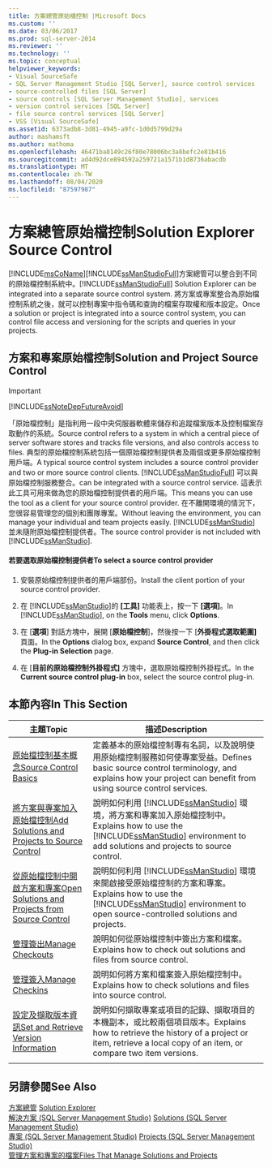 ```yaml
---
title: 方案總管原始檔控制 |Microsoft Docs
ms.custom: ''
ms.date: 03/06/2017
ms.prod: sql-server-2014
ms.reviewer: ''
ms.technology: ''
ms.topic: conceptual
helpviewer_keywords:
- Visual SourceSafe
- SQL Server Management Studio [SQL Server], source control services
- source-controlled files [SQL Server]
- source controls [SQL Server Management Studio], services
- version control services [SQL Server]
- file source control services [SQL Server]
- VSS [Visual SourceSafe]
ms.assetid: 6373adb8-3d81-4945-a9fc-1d0d5799d29a
author: mashamsft
ms.author: mathoma
ms.openlocfilehash: 46471ba8149c26f80e78006bc3a8befc2e81b416
ms.sourcegitcommit: ad4d92dce894592a259721a1571b1d8736abacdb
ms.translationtype: MT
ms.contentlocale: zh-TW
ms.lasthandoff: 08/04/2020
ms.locfileid: "87597987"
---
```

# <a name="solution-explorer-source-control"></a><span data-ttu-id="14e21-102">方案總管原始檔控制</span><span class="sxs-lookup"><span data-stu-id="14e21-102">Solution Explorer Source Control</span></span>
  [!INCLUDE[msCoName](../includes/msconame-md.md)]<span data-ttu-id="14e21-103">[!INCLUDE[ssManStudioFull](../includes/ssmanstudiofull-md.md)]方案總管可以整合到不同的原始檔控制系統中。</span><span class="sxs-lookup"><span data-stu-id="14e21-103">[!INCLUDE[ssManStudioFull](../includes/ssmanstudiofull-md.md)] Solution Explorer can be integrated into a separate source control system.</span></span> <span data-ttu-id="14e21-104">將方案或專案整合為原始檔控制系統之後，就可以控制專案中指令碼和查詢的檔案存取權和版本設定。</span><span class="sxs-lookup"><span data-stu-id="14e21-104">Once a solution or project is integrated into a source control system, you can control file access and versioning for the scripts and queries in your projects.</span></span>  
  
## <a name="solution-and-project-source-control"></a><span data-ttu-id="14e21-105">方案和專案原始檔控制</span><span class="sxs-lookup"><span data-stu-id="14e21-105">Solution and Project Source Control</span></span>  
  
> [!IMPORTANT]  
>  [!INCLUDE[ssNoteDepFutureAvoid](../includes/ssnotedepfutureavoid-md.md)]  
  
 <span data-ttu-id="14e21-106">「原始檔控制」是指利用一段中央伺服器軟體來儲存和追蹤檔案版本及控制檔案存取動作的系統。</span><span class="sxs-lookup"><span data-stu-id="14e21-106">Source control refers to a system in which a central piece of server software stores and tracks file versions, and also controls access to files.</span></span> <span data-ttu-id="14e21-107">典型的原始檔控制系統包括一個原始檔控制提供者及兩個或更多原始檔控制用戶端。</span><span class="sxs-lookup"><span data-stu-id="14e21-107">A typical source control system includes a source control provider and two or more source control clients.</span></span> [!INCLUDE[ssManStudioFull](../includes/ssmanstudiofull-md.md)] <span data-ttu-id="14e21-108">可以與原始檔控制服務整合。</span><span class="sxs-lookup"><span data-stu-id="14e21-108">can be integrated with a source control service.</span></span> <span data-ttu-id="14e21-109">這表示此工具可用來做為您的原始檔控制提供者的用戶端。</span><span class="sxs-lookup"><span data-stu-id="14e21-109">This means you can use the tool as a client for your source control provider.</span></span> <span data-ttu-id="14e21-110">在不離開環境的情況下，您很容易管理您的個別和團隊專案。</span><span class="sxs-lookup"><span data-stu-id="14e21-110">Without leaving the environment, you can manage your individual and team projects easily.</span></span> <span data-ttu-id="14e21-111">[!INCLUDE[ssManStudio](../includes/ssmanstudio-md.md)] 並未隨附原始檔控制提供者。</span><span class="sxs-lookup"><span data-stu-id="14e21-111">The source control provider is not included with [!INCLUDE[ssManStudio](../includes/ssmanstudio-md.md)].</span></span>  
  
#### <a name="to-select-a-source-control-provider"></a><span data-ttu-id="14e21-112">若要選取原始檔控制提供者</span><span class="sxs-lookup"><span data-stu-id="14e21-112">To select a source control provider</span></span>  
  
1.  <span data-ttu-id="14e21-113">安裝原始檔控制提供者的用戶端部份。</span><span class="sxs-lookup"><span data-stu-id="14e21-113">Install the client portion of your source control provider.</span></span>  
  
2.  <span data-ttu-id="14e21-114">在 [!INCLUDE[ssManStudio](../includes/ssmanstudio-md.md)]的 **[工具]** 功能表上，按一下 **[選項]**。</span><span class="sxs-lookup"><span data-stu-id="14e21-114">In [!INCLUDE[ssManStudio](../includes/ssmanstudio-md.md)], on the **Tools** menu, click **Options**.</span></span>  
  
3.  <span data-ttu-id="14e21-115">在 [**選項**] 對話方塊中，展開 [**原始檔控制**]，然後按一下 [**外掛程式選取範圍]** 頁面。</span><span class="sxs-lookup"><span data-stu-id="14e21-115">In the **Options** dialog box, expand **Source Control**, and then click the **Plug-in Selection** page.</span></span>  
  
4.  <span data-ttu-id="14e21-116">在 [**目前的原始檔控制外掛程式]** 方塊中，選取原始檔控制外掛程式。</span><span class="sxs-lookup"><span data-stu-id="14e21-116">In the **Current source control plug-in** box, select the source control plug-in.</span></span>  
  
## <a name="in-this-section"></a><span data-ttu-id="14e21-117">本節內容</span><span class="sxs-lookup"><span data-stu-id="14e21-117">In This Section</span></span>  
  
|<span data-ttu-id="14e21-118">主題</span><span class="sxs-lookup"><span data-stu-id="14e21-118">Topic</span></span>|<span data-ttu-id="14e21-119">描述</span><span class="sxs-lookup"><span data-stu-id="14e21-119">Description</span></span>|  
|-----------|-----------------|  
|[<span data-ttu-id="14e21-120">原始檔控制基本概念</span><span class="sxs-lookup"><span data-stu-id="14e21-120">Source Control Basics</span></span>](../../2014/database-engine/source-control-basics.md)|<span data-ttu-id="14e21-121">定義基本的原始檔控制專有名詞，以及說明使用原始檔控制服務如何使專案受益。</span><span class="sxs-lookup"><span data-stu-id="14e21-121">Defines basic source control terminology, and explains how your project can benefit from using source control services.</span></span>|  
|[<span data-ttu-id="14e21-122">將方案與專案加入原始檔控制</span><span class="sxs-lookup"><span data-stu-id="14e21-122">Add Solutions and Projects to Source Control</span></span>](../../2014/database-engine/add-solutions-and-projects-to-source-control.md)|<span data-ttu-id="14e21-123">說明如何利用 [!INCLUDE[ssManStudio](../includes/ssmanstudio-md.md)] 環境，將方案和專案加入原始檔控制中。</span><span class="sxs-lookup"><span data-stu-id="14e21-123">Explains how to use the [!INCLUDE[ssManStudio](../includes/ssmanstudio-md.md)] environment to add solutions and projects to source control.</span></span>|  
|[<span data-ttu-id="14e21-124">從原始檔控制中開啟方案和專案</span><span class="sxs-lookup"><span data-stu-id="14e21-124">Open Solutions and Projects from Source Control</span></span>](../../2014/database-engine/open-solutions-and-projects-from-source-control.md)|<span data-ttu-id="14e21-125">說明如何利用 [!INCLUDE[ssManStudio](../includes/ssmanstudio-md.md)] 環境來開啟接受原始檔控制的方案和專案。</span><span class="sxs-lookup"><span data-stu-id="14e21-125">Explains how to use the [!INCLUDE[ssManStudio](../includes/ssmanstudio-md.md)] environment to open source-controlled solutions and projects.</span></span>|  
|[<span data-ttu-id="14e21-126">管理簽出</span><span class="sxs-lookup"><span data-stu-id="14e21-126">Manage Checkouts</span></span>](../../2014/database-engine/manage-checkouts.md)|<span data-ttu-id="14e21-127">說明如何從原始檔控制中簽出方案和檔案。</span><span class="sxs-lookup"><span data-stu-id="14e21-127">Explains how to check out solutions and files from source control.</span></span>|  
|[<span data-ttu-id="14e21-128">管理簽入</span><span class="sxs-lookup"><span data-stu-id="14e21-128">Manage Checkins</span></span>](../../2014/database-engine/manage-checkins.md)|<span data-ttu-id="14e21-129">說明如何將方案和檔案簽入原始檔控制中。</span><span class="sxs-lookup"><span data-stu-id="14e21-129">Explains how to check solutions and files into source control.</span></span>|  
|[<span data-ttu-id="14e21-130">設定及擷取版本資訊</span><span class="sxs-lookup"><span data-stu-id="14e21-130">Set and Retrieve Version Information</span></span>](../../2014/database-engine/set-and-retrieve-version-information.md)|<span data-ttu-id="14e21-131">說明如何擷取專案或項目的記錄、擷取項目的本機副本，或比較兩個項目版本。</span><span class="sxs-lookup"><span data-stu-id="14e21-131">Explains how to retrieve the history of a project or item, retrieve a local copy of an item, or compare two item versions.</span></span>|  
|||  
  
## <a name="see-also"></a><span data-ttu-id="14e21-132">另請參閱</span><span class="sxs-lookup"><span data-stu-id="14e21-132">See Also</span></span>  
 <span data-ttu-id="14e21-133">[方案總管](../ssms/solution/solution-explorer.md) </span><span class="sxs-lookup"><span data-stu-id="14e21-133">[Solution Explorer](../ssms/solution/solution-explorer.md) </span></span>  
 <span data-ttu-id="14e21-134">[解決方案 &#40;SQL Server Management Studio&#41;](../ssms/sql-server-management-studio-ssms.md) </span><span class="sxs-lookup"><span data-stu-id="14e21-134">[Solutions &#40;SQL Server Management Studio&#41;](../ssms/sql-server-management-studio-ssms.md) </span></span>  
 <span data-ttu-id="14e21-135">[專案 &#40;SQL Server Management Studio&#41;](../ssms/solution/projects-sql-server-management-studio.md) </span><span class="sxs-lookup"><span data-stu-id="14e21-135">[Projects &#40;SQL Server Management Studio&#41;](../ssms/solution/projects-sql-server-management-studio.md) </span></span>  
 [<span data-ttu-id="14e21-136">管理方案和專案的檔案</span><span class="sxs-lookup"><span data-stu-id="14e21-136">Files That Manage Solutions and Projects</span></span>](../ssms/solution/files-that-manage-solutions-and-projects.md)  
  
  
